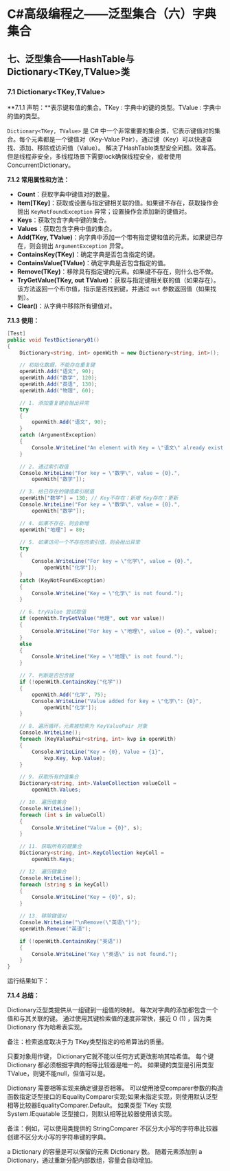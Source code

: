 # C#高级编程之——泛型集合（六）字典集合

## 七、泛型集合——HashTable与Dictionary<TKey,TValue>类

### 7.1 Dictionary<TKey,TValue>

**7.1.1 声明：**表示键和值的集合。TKey : 字典中的键的类型。TValue : 字典中的值的类型。

`Dictionary<TKey, TValue>` 是 C# 中一个非常重要的集合类，它表示键值对的集合。每个元素都是一个键值对（Key-Value Pair），通过键（Key）可以快速查找、添加、移除或访问值（Value）。
解决了HashTable类型安全问题。效率高。但是线程非安全，多线程场景下需要lock确保线程安全，或者使用ConcurrentDictionary。

**7.1.2 常用属性和方法：**

- **Count**：获取字典中键值对的数量。
- **Item[TKey]**：获取或设置与指定键相关联的值。如果键不存在，获取操作会抛出 `KeyNotFoundException` 异常；设置操作会添加新的键值对。
- **Keys**：获取包含字典中键的集合。
- **Values**：获取包含字典中值的集合。
- **Add(TKey, TValue)**：向字典中添加一个带有指定键和值的元素。如果键已存在，则会抛出 `ArgumentException` 异常。
- **ContainsKey(TKey)**：确定字典是否包含指定的键。
- **ContainsValue(TValue)**：确定字典是否包含指定的值。
- **Remove(TKey)**：移除具有指定键的元素。如果键不存在，则什么也不做。
- **TryGetValue(TKey, out TValue)**：获取与指定键相关联的值（如果存在）。该方法返回一个布尔值，指示是否找到键，并通过 `out` 参数返回值（如果找到）。
- **Clear()**：从字典中移除所有键值对。

**7.1.3 使用：**

```csharp
[Test]
public void TestDictionary01()
{
    Dictionary<string, int> openWith = new Dictionary<string, int>();

    // 初始化数据，不能存在重复键
    openWith.Add("语文", 90);
    openWith.Add("数学", 120);
    openWith.Add("英语", 130);
    openWith.Add("物理", 60);

    // 1. 添加重复键会抛出异常
    try
    {
        openWith.Add("语文", 90);
    }
    catch (ArgumentException)
    {
        Console.WriteLine("An element with Key = \"语文\" already exists.");
    }

    // 2. 通过索引取值
    Console.WriteLine("For key = \"数学\", value = {0}.",
        openWith["数学"]);

    // 3. 给已存在的键值索引赋值
    openWith["数学"] = 130; // Key不存在：新增 Key存在：更新
    Console.WriteLine("For key = \"数学\", value = {0}.",
        openWith["数学"]);

    // 4. 如果不存在，则会新增
    openWith["地理"] = 80;

    // 5. 如果访问一个不存在的索引值，则会抛出异常
    try
    {
        Console.WriteLine("For key = \"化学\", value = {0}.",
            openWith["化学"]);
    }
    catch (KeyNotFoundException)
    {
        Console.WriteLine("Key = \"化学\" is not found.");
    }

    // 6. tryValue 尝试取值
    if (openWith.TryGetValue("地理", out var value))
    {
        Console.WriteLine("For key = \"地理\", value = {0}.", value);
    }
    else
    {
        Console.WriteLine("Key = \"地理\" is not found.");
    }

    // 7. 判断是否包含键
    if (!openWith.ContainsKey("化学"))
    {
        openWith.Add("化学", 75);
        Console.WriteLine("Value added for key = \"化学\": {0}",
            openWith["化学"]);
    }

    // 8. 遍历循环，元素被检索为 KeyValuePair 对象
    Console.WriteLine();
    foreach (KeyValuePair<string, int> kvp in openWith)
    {
        Console.WriteLine("Key = {0}, Value = {1}",
            kvp.Key, kvp.Value);
    }

    // 9. 获取所有的值集合
    Dictionary<string, int>.ValueCollection valueColl =
        openWith.Values;

    // 10. 遍历值集合
    Console.WriteLine();
    foreach (int s in valueColl)
    {
        Console.WriteLine("Value = {0}", s);
    }

    // 11. 获取所有的键集合
    Dictionary<string, int>.KeyCollection keyColl =
        openWith.Keys;

    // 12. 遍历键集合
    Console.WriteLine();
    foreach (string s in keyColl)
    {
        Console.WriteLine("Key = {0}", s);
    }

    // 13. 移除键值对
    Console.WriteLine("\nRemove(\"英语\")");
    openWith.Remove("英语");

    if (!openWith.ContainsKey("英语"))
    {
        Console.WriteLine("Key \"英语\" is not found.");
    }
}
```

运行结果如下：

**7.1.4 总结：**

Dictionary泛型类提供从一组键到一组值的映射。 每次对字典的添加都包含一个值和与其关联的键。 通过使用其键检索值的速度非常快，接近 O (1) ，因为类 Dictionary 作为哈希表实现。

备注：检索速度取决于为 TKey类型指定的哈希算法的质量。

只要对象用作键， Dictionary它就不能以任何方式更改影响其哈希值。 每个键 Dictionary 都必须根据字典的相等比较器是唯一的。 如果键的类型是引用类型TValue，则键不能null，但值可以是。

Dictionary 需要相等实现来确定键是否相等。 可以使用接受comparer参数的构造函数指定泛型接口的IEqualityComparer实现;如果未指定实现，则使用默认泛型相等比较器EqualityComparer.Default。 如果类型 TKey 实现 System.IEquatable 泛型接口，则默认相等比较器使用该实现。

备注：例如，可以使用类提供的 StringComparer 不区分大小写的字符串比较器创建不区分大小写的字符串键的字典。

a Dictionary 的容量是可以保留的元素 Dictionary 数。 随着元素添加到 a Dictionary，通过重新分配内部数组，容量会自动增加。
